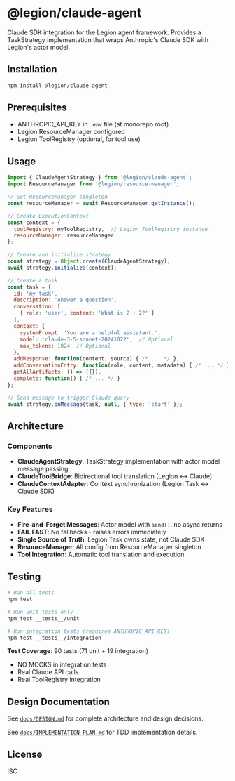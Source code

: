 # @legion/claude-agent

Claude SDK integration for the Legion agent framework. Provides a TaskStrategy implementation that wraps Anthropic's Claude SDK with Legion's actor model.

## Installation

```bash
npm install @legion/claude-agent
```

## Prerequisites

- ANTHROPIC_API_KEY in `.env` file (at monorepo root)
- Legion ResourceManager configured
- Legion ToolRegistry (optional, for tool use)

## Usage

```javascript
import { ClaudeAgentStrategy } from '@legion/claude-agent';
import ResourceManager from '@legion/resource-manager';

// Get ResourceManager singleton
const resourceManager = await ResourceManager.getInstance();

// Create ExecutionContext
const context = {
  toolRegistry: myToolRegistry,  // Legion ToolRegistry instance
  resourceManager: resourceManager
};

// Create and initialize strategy
const strategy = Object.create(ClaudeAgentStrategy);
await strategy.initialize(context);

// Create a task
const task = {
  id: 'my-task',
  description: 'Answer a question',
  conversation: [
    { role: 'user', content: 'What is 2 + 2?' }
  ],
  context: {
    systemPrompt: 'You are a helpful assistant.',
    model: 'claude-3-5-sonnet-20241022',  // Optional
    max_tokens: 1024  // Optional
  },
  addResponse: function(content, source) { /* ... */ },
  addConversationEntry: function(role, content, metadata) { /* ... */ },
  getAllArtifacts: () => ({}),
  complete: function() { /* ... */ }
};

// Send message to trigger Claude query
await strategy.onMessage(task, null, { type: 'start' });
```

## Architecture

### Components

- **ClaudeAgentStrategy**: TaskStrategy implementation with actor model message passing
- **ClaudeToolBridge**: Bidirectional tool translation (Legion ↔ Claude)
- **ClaudeContextAdapter**: Context synchronization (Legion Task ↔ Claude SDK)

### Key Features

- **Fire-and-Forget Messages**: Actor model with `send()`, no async returns
- **FAIL FAST**: No fallbacks - raises errors immediately
- **Single Source of Truth**: Legion Task owns state, not Claude SDK
- **ResourceManager**: All config from ResourceManager singleton
- **Tool Integration**: Automatic tool translation and execution

## Testing

```bash
# Run all tests
npm test

# Run unit tests only
npm test __tests__/unit

# Run integration tests (requires ANTHROPIC_API_KEY)
npm test __tests__/integration
```

**Test Coverage**: 90 tests (71 unit + 19 integration)
- NO MOCKS in integration tests
- Real Claude API calls
- Real ToolRegistry integration

## Design Documentation

See [`docs/DESIGN.md`](./docs/DESIGN.md) for complete architecture and design decisions.

See [`docs/IMPLEMENTATION-PLAN.md`](./docs/IMPLEMENTATION-PLAN.md) for TDD implementation details.

## License

ISC
